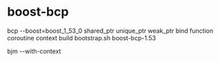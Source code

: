 boost-bcp
=========

bcp --boost=boost_1_53_0 shared_ptr unique_ptr weak_ptr bind function coroutine context build bootstrap.sh boost-bcp-1.53

bjm --with-context
